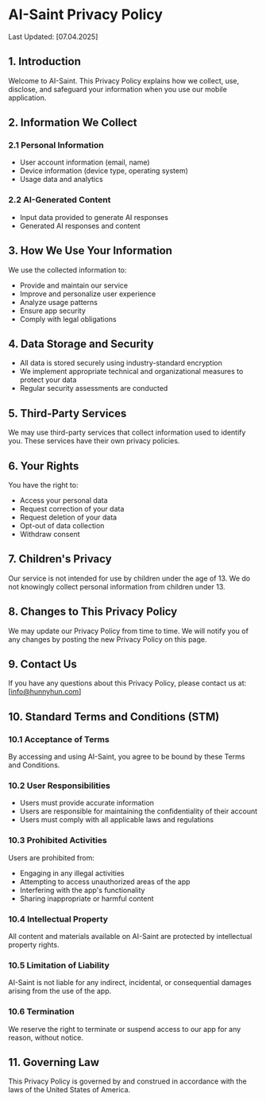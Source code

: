 # AI-Saint Privacy Policy

Last Updated: [07.04.2025]

## 1. Introduction

Welcome to AI-Saint. This Privacy Policy explains how we collect, use, disclose, and safeguard your information when you use our mobile application.

## 2. Information We Collect

### 2.1 Personal Information
- User account information (email, name)
- Device information (device type, operating system)
- Usage data and analytics

### 2.2 AI-Generated Content
- Input data provided to generate AI responses
- Generated AI responses and content

## 3. How We Use Your Information

We use the collected information to:
- Provide and maintain our service
- Improve and personalize user experience
- Analyze usage patterns
- Ensure app security
- Comply with legal obligations

## 4. Data Storage and Security

- All data is stored securely using industry-standard encryption
- We implement appropriate technical and organizational measures to protect your data
- Regular security assessments are conducted

## 5. Third-Party Services

We may use third-party services that collect information used to identify you. These services have their own privacy policies.

## 6. Your Rights

You have the right to:
- Access your personal data
- Request correction of your data
- Request deletion of your data
- Opt-out of data collection
- Withdraw consent

## 7. Children's Privacy

Our service is not intended for use by children under the age of 13. We do not knowingly collect personal information from children under 13.

## 8. Changes to This Privacy Policy

We may update our Privacy Policy from time to time. We will notify you of any changes by posting the new Privacy Policy on this page.

## 9. Contact Us

If you have any questions about this Privacy Policy, please contact us at:
[info@hunnyhun.com]

## 10. Standard Terms and Conditions (STM)

### 10.1 Acceptance of Terms
By accessing and using AI-Saint, you agree to be bound by these Terms and Conditions.

### 10.2 User Responsibilities
- Users must provide accurate information
- Users are responsible for maintaining the confidentiality of their account
- Users must comply with all applicable laws and regulations

### 10.3 Prohibited Activities
Users are prohibited from:
- Engaging in any illegal activities
- Attempting to access unauthorized areas of the app
- Interfering with the app's functionality
- Sharing inappropriate or harmful content

### 10.4 Intellectual Property
All content and materials available on AI-Saint are protected by intellectual property rights.

### 10.5 Limitation of Liability
AI-Saint is not liable for any indirect, incidental, or consequential damages arising from the use of the app.

### 10.6 Termination
We reserve the right to terminate or suspend access to our app for any reason, without notice.

## 11. Governing Law

This Privacy Policy is governed by and construed in accordance with the laws of the United States of America. 